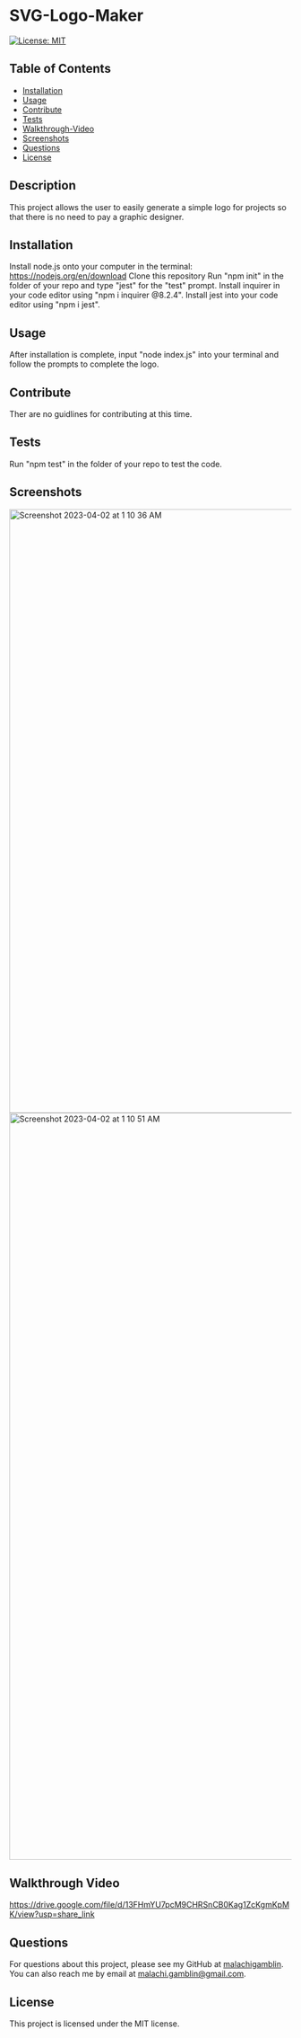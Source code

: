# SVG-Logo-Maker

[![License: MIT](https://img.shields.io/badge/License-MIT-yellow.svg)](https://opensource.org/licenses/MIT)

## Table of Contents

- [Installation](#installation)
- [Usage](#usage)
- [Contribute](#contribute)
- [Tests](#tests)
- [Walkthrough-Video](#walkthrough-video)
- [Screenshots](#screenshots)
- [Questions](#questions)
- [License](#license)

## Description

This project allows the user to easily generate a simple logo for projects so that there is no need to pay a graphic designer.

## Installation

Install node.js onto your computer in the terminal: https://nodejs.org/en/download
Clone this repository
Run "npm init" in the folder of your repo and type "jest" for the "test" prompt.
Install inquirer in your code editor using "npm i inquirer @8.2.4".
Install jest into your code editor using "npm i jest".

## Usage

After installation is complete, input "node index.js" into your terminal and follow the prompts to complete the logo.

## Contribute

Ther are no guidlines for contributing at this time.

## Tests

Run "npm test" in the folder of your repo to test the code.

## Screenshots

<img width="1075" alt="Screenshot 2023-04-02 at 1 10 36 AM" src="https://user-images.githubusercontent.com/118701306/229332718-1d7158ce-cd1e-4e44-92cd-44a450d20ff7.png">
<img width="1330" alt="Screenshot 2023-04-02 at 1 10 51 AM" src="https://user-images.githubusercontent.com/118701306/229332722-f75ede8d-9821-41ca-b718-48788da6ce61.png">

## Walkthrough Video

https://drive.google.com/file/d/13FHmYU7pcM9CHRSnCB0Kag1ZcKgmKpMK/view?usp=share_link

## Questions

For questions about this project, please see my GitHub at [malachigamblin](https://github.com/malachigamblin/).
You can also reach me by email at malachi.gamblin@gmail.com.

## License

This project is licensed under the MIT license.
